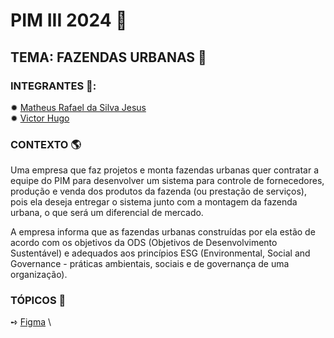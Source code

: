 # PIM III 2024 📖

## TEMA: FAZENDAS URBANAS 🌱

### INTEGRANTES 🍻: 

✹ [Matheus Rafael da Silva Jesus](https://github.com/math20122004) \
✹ [Victor Hugo](https://github.com/VictorHT2) 

### CONTEXTO 🌎
Uma empresa que faz projetos e monta fazendas urbanas quer contratar a equipe do PIM para desenvolver um sistema para controle de fornecedores, produção e venda dos produtos da fazenda (ou prestação de serviços), pois ela deseja entregar o sistema junto com a montagem da fazenda urbana, o que será um diferencial de mercado.

A empresa informa que as fazendas urbanas construídas por ela estão de acordo com os objetivos da ODS (Objetivos de Desenvolvimento Sustentável) e adequados aos princípios ESG (Environmental, Social and Governance - práticas ambientais, sociais e de governança de uma organização).

### TÓPICOS 🎯

➺ [Figma](https://www.figma.com/proto/O7jTNQE69g2xxBiJ3T0HTA/Untitled?type=design&node-id=1-2&t=xrpHJq7iFGU1v4pV-0&scaling=scale-down&page-id=0%3A1&starting-point-node-id=1%3A2https://www.figma.com/proto/O7jTNQE69g2xxBiJ3T0HTA/Untitled?type=design&node-id=1-2&t=xrpHJq7iFGU1v4pV-0&scaling=scale-down&page-id=0%3A1&starting-point-node-id=1%3A2) \





